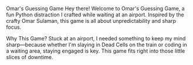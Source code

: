 Omar's Guessing Game
Hey there! Welcome to Omar's Guessing Game, a fun Python distraction I crafted while waiting at an airport. Inspired by the crafty Omar Sulaman, this game is all about unpredictability and sharp focus.

Why This Game?
Stuck at an airport, I needed something to keep my mind sharp—because whether I'm slaying in Dead Cells on the train or coding in a waiting area, staying engaged is key. This game fits right into those little slices of downtime.
